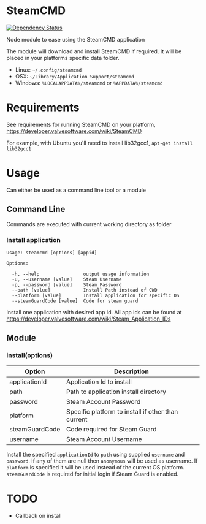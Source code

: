 # SteamCMD

[![Dependency Status](https://david-dm.org/dahlgren/node-steamcmd.png)](https://david-dm.org/dahlgren/node-steamcmd)

Node module to ease using the SteamCMD application

The module will download and install SteamCMD if required. It will be placed in your platforms specific data folder.

* Linux: `~/.config/steamcmd`
* OSX: `~/Library/Application Support/steamcmd`
* Windows: `%LOCALAPPDATA%/steamcmd` or `%APPDATA%/steamcmd`

# Requirements

See requirements for running SteamCMD on your platform, https://developer.valvesoftware.com/wiki/SteamCMD

For example, with Ubuntu you'll need to install lib32gcc1,
`apt-get install lib32gcc1`

# Usage

Can either be used as a command line tool or a module

## Command Line

Commands are executed with current working directory as folder

### Install application

```
Usage: steamcmd [options] [appid]

Options:

  -h, --help                output usage information
  -u, --username [value]    Steam Username
  -p, --password [value]    Steam Password
  --path [value]            Install Path instead of CWD
  --platform [value]        Install application for specific OS
  --steamGuardCode [value]  Code for steam guard
```

Install one application with desired app id. All app ids can be found at  https://developer.valvesoftware.com/wiki/Steam_Application_IDs

## Module

### install(options)

| Option | Description |
| --- | --- |
| applicationId | Application Id to install |
| path | Path to application install directory |
| password | Steam Account Password |
| platform | Specific platform to install if other than current |
| steamGuardCode | Code required for Steam Guard |
| username | Steam Account Username |

Install the specified `applicationId` to `path` using supplied `username` and `password`. If any of them are null then `anonymous` will be used as username. If `platform` is specified it will be used instead of the current OS platform. `steamGuardCode` is required for initial login if Steam Guard is enabled.

# TODO

* Callback on install
